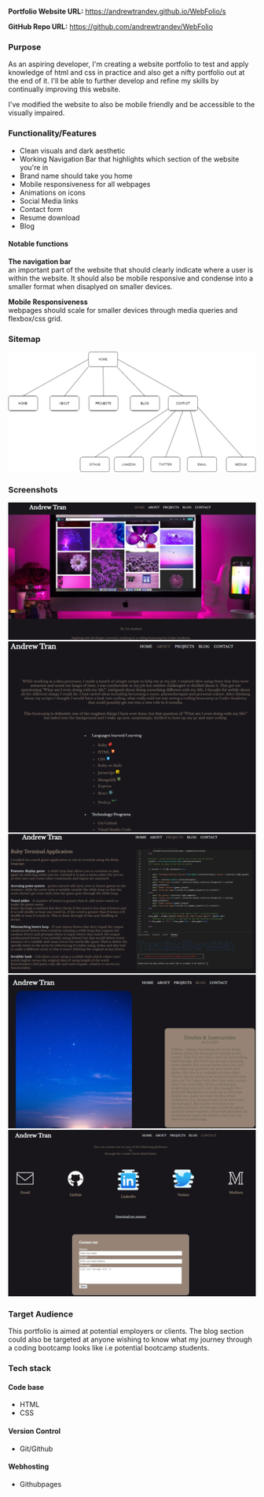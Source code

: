 **Portfolio Website URL:** https://andrewtrandev.github.io/WebFolio/s

**GitHub Repo URL:** https://github.com/andrewtrandev/WebFolio

### Purpose
As an aspiring developer, I'm creating a website portfolio to test and apply knowledge of html and css in practice and also get a nifty portfolio out at the end of it. I'll be able to further develop and refine my skills by continually improving this website. 

I've modified the website to also be mobile friendly and be accessible to the visually impaired. 

### Functionality/Features
- Clean visuals and dark aesthetic
- Working Navigation Bar that highlights which section of the website you're in
- Brand name should take you home
- Mobile responsiveness for all webpages
- Animations on icons
- Social Media links
- Contact form
- Resume download
- Blog

#### Notable functions
**The navigation bar**<br>
  an important part of the website that should clearly indicate where a user is within the website. It should also be mobile responsive and condense into a smaller format when disaplyed on smaller devices. 

  **Mobile Responsiveness**<br>
  webpages should scale for smaller devices through media queries and flexbox/css grid. 


### Sitemap
![Diagram ofSitemap](/docs/sitemap.png)


### Screenshots
![Index.html image](/docs/Home.png)
![About.html image](/docs/About.PNG)
![Projects.html image](/docs/Projects.PNG)
![Blog.html image](/docs/Blog.PNG)
![Contact.html image](/docs/Contact.PNG)

### Target Audience
This portfolio is aimed at potential employers or clients. The blog section could also be targeted at anyone wishing to know what my journey through a coding bootcamp looks like i.e potential bootcamp students.

### Tech stack 

#### Code base
- HTML
- CSS

#### Version Control
- Git/Github

#### Webhosting
- Githubpages